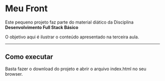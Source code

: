 # Meu Front

Este pequeno projeto faz parte do material diático da Disciplina **Desenvolvimento Full Stack Básico** 

O objetivo aqui é ilustrar o conteúdo apresentado na terceira aula.

---
## Como executar

Basta fazer o download do projeto e abrir o arquivo index.html no seu browser.
